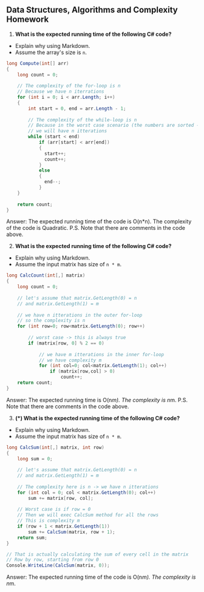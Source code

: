 ## Data Structures, Algorithms and Complexity Homework

1. **What is the expected running time of the following C# code?**
  - Explain why using Markdown.
  - Assume the array's size is `n`.

  ```cs
  long Compute(int[] arr)
  {
      long count = 0;
      
      // The complexity of the for-loop is n
      // Because we have n iterrations
      for (int i = 0; i < arr.Length; i++)
      {
          int start = 0, end = arr.Length - 1;
          
          // The complexity of the while-loop is n
          // Because in the worst case scenario (the numbers are sorted - desc or asc)
          // we will have n itterations
          while (start < end)
              if (arr[start] < arr[end])
              {
                start++;
                count++;
              }
              else 
              {
                end--;
              }
      }
      
      return count;
  }
  ```
  Answer: The expected running time of the code is O(n*n). The complexity of the code is Quadratic.
  P.S. Note that there are comments in the code above.

2. **What is the expected running time of the following C# code?**
  - Explain why using Markdown.
  - Assume the input matrix has size of `n * m`.

  ```cs
  long CalcCount(int[,] matrix)
  {
      long count = 0;
      
      // let's assume that matrix.GetLength(0) = n
      // and matrix.GetLength(1) = m
      
      // we have n itterations in the outer for-loop
      // so the complexity is n
      for (int row=0; row<matrix.GetLength(0); row++)
      
          // worst case -> this is always true
          if (matrix[row, 0] % 2 == 0)
          
              // we have m itterations in the inner for-loop
              // we have complexity m
              for (int col=0; col<matrix.GetLength(1); col++)
                  if (matrix[row,col] > 0)
                      count++;
      return count;
  }
  ```
  Answer: The expected running time is O(n*m). The complexity is n*m.
  P.S. Note that there are comments in the code above.

3. **(*) What is the expected running time of the following C# code?**
  - Explain why using Markdown.
  - Assume the input matrix has size of `n * m`.

  ```cs
  long CalcSum(int[,] matrix, int row)
  {
      long sum = 0;
      
      // let's assume that matrix.GetLength(0) = n
      // and matrix.GetLength(1) = m
      
      // The complexity here is n -> we have n itterations
      for (int col = 0; col < matrix.GetLength(0); col++) 
          sum += matrix[row, col];
          
      // Worst case is if row = 0
      // Then we will exec CalcSum method for all the rows
      // This is complexity m
      if (row + 1 < matrix.GetLength(1)) 
          sum += CalcSum(matrix, row + 1);
      return sum;
  }
  
  // That is actually calculating the sum of every cell in the matrix
  // Row by row, starting from row 0
  Console.WriteLine(CalcSum(matrix, 0));
  ```
Answer: The expected running time of the code is O(n*m). The complexity is n*m.
